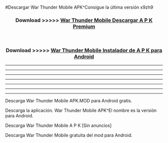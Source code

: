 #Descargar War Thunder Mobile  APK^Consigue la última versión x9zh9



<div align="center">
<h3>Download >>>>> <a href="https://es-sites.web.app/?es= War Thunder Mobile ">War Thunder Mobile  Descargar A P K Premium</a></h3><br>

<h3>Download >>>>> <a href="https://es-sites.web.app/?es= War Thunder Mobile ">War Thunder Mobile  Instalador de A P K para Android</a></h3>
</div>


----------------------------------------------------------

----------------------------------------------------------

----------------------------------------------------------

----------------------------------------------------------

----------------------------------------------------------

----------------------------------------------------------

----------------------------------------------------------

Descarga War Thunder Mobile  APK.MOD para Android gratis.

Descarga la aplicación. War Thunder Mobile  APK^El nombre es la versión para Android.

Descarga War Thunder Mobile  A P K [Sin anuncios]

Descarga War Thunder Mobile  gratuita del mod para Android.


